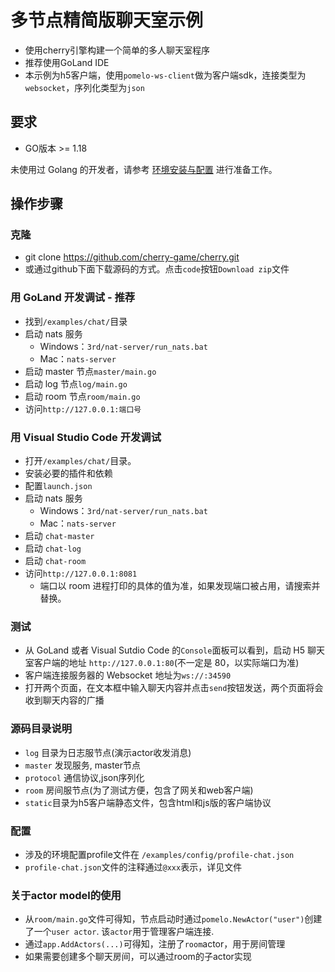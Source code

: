 # 多节点精简版聊天室示例

- 使用cherry引擎构建一个简单的多人聊天室程序
- 推荐使用GoLand IDE
- 本示例为h5客户端，使用`pomelo-ws-client`做为客户端sdk，连接类型为`websocket`，序列化类型为`json`

## 要求

- GO版本 >= 1.18

未使用过 Golang 的开发者，请参考 [环境安装与配置](../../_docs/env-setup.md) 进行准备工作。

## 操作步骤

### 克隆

- git clone https://github.com/cherry-game/cherry.git
- 或通过github下面下载源码的方式。点击`code`按钮`Download zip`文件

### 用 GoLand 开发调试 - 推荐

- 找到`/examples/chat/`目录
- 启动 nats 服务
  - Windows：`3rd/nat-server/run_nats.bat`
  - Mac：`nats-server`
- 启动 master 节点`master/main.go`
- 启动 log 节点`log/main.go`
- 启动 room 节点`room/main.go`
- 访问`http://127.0.0.1:端口号`

### 用 Visual Studio Code 开发调试

- 打开`/examples/chat/`目录。
- 安装必要的插件和依赖
- 配置`launch.json`
- 启动 nats 服务
  - Windows：`3rd/nat-server/run_nats.bat`
  - Mac：`nats-server`
- 启动 `chat-master`
- 启动 `chat-log`
- 启动 `chat-room`
- 访问`http://127.0.0.1:8081`  
  - 端口以 room 进程打印的具体的值为准，如果发现端口被占用，请搜索并替换。

### 测试

- 从 GoLand 或者 Visual Sutdio Code 的`Console`面板可以看到，启动 H5 聊天室客户端的地址 `http://127.0.0.1:80`(不一定是 80，以实际端口为准)
- 客户端连接服务器的 Websocket 地址为`ws://:34590`
- 打开两个页面，在文本框中输入聊天内容并点击`send`按钮发送，两个页面将会收到聊天内容的广播

### 源码目录说明

- `log` 目录为日志服节点(演示actor收发消息)
- `master` 发现服务, master节点
- `protocol` 通信协议,json序列化
- `room` 房间服节点(为了测试方便，包含了网关和web客户端)
- `static`目录为h5客户端静态文件，包含html和js版的客户端协议

### 配置

- 涉及的环境配置profile文件在 `/examples/config/profile-chat.json`
- `profile-chat.json`文件的注释通过`@xxx`表示，详见文件

### 关于actor model的使用

- 从`room/main.go`文件可得知，节点启动时通过`pomelo.NewActor("user")`创建了一个`user actor`. 该`actor`用于管理客户端连接.
- 通过`app.AddActors(...)`可得知，注册了`room`actor，用于房间管理
- 如果需要创建多个聊天房间，可以通过room的子actor实现